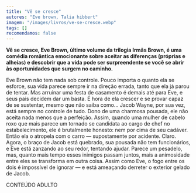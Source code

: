 ```yaml
---
title: "Vê se cresce"
autores: "Eve brown, Talia hibbert"
imagem: "/images/livros/ve-se-cresce.webp"
tags: []
recomendamos: false
---
```


**Vê se cresce, Eve Brown, último volume da trilogia Irmãs Brown, é uma comédia romântica emocionante sobre aceitar as diferenças (próprias e alheias) e descobrir que a vida pode ser surpreendente se você se abrir às oportunidades que surgem no caminho.**

Eve Brown não tem nada sob controle. Pouco importa o quanto ela se esforce, sua vida parece sempre ir na direção errada, tanto que ela já parou de tentar. Mas arruinar uma festa de casamento é demais até para Eve, e seus pais decidem dar um basta. É hora de ela crescer e se provar capaz de se sustentar, mesmo que não saiba como…
Jacob Wayne, por sua vez, está sempre no controle de tudo. Dono de uma charmosa pousada, ele não aceita nada menos que a perfeição. Assim, quando uma mulher de cabelo roxo que mais parece um tornado se candidata ao cargo de chef no estabelecimento, ele é brutalmente honesto: nem por cima de seu cadáver. Então ela o atropela com o carro — supostamente por acidente. Claro.
Agora, o braço de Jacob está quebrado, sua pousada não tem funcionários, e Eve está zanzando ao seu redor, tentando ajudar. Parece um pesadelo, mas, quanto mais tempo esses inimigos passam juntos, mais a animosidade entre eles se transforma em outra coisa. Assim como Eve, o fogo entre os dois é impossível de ignorar — e está ameaçando derreter o exterior gelado de Jacob.

CONTEÚDO ADULTO
